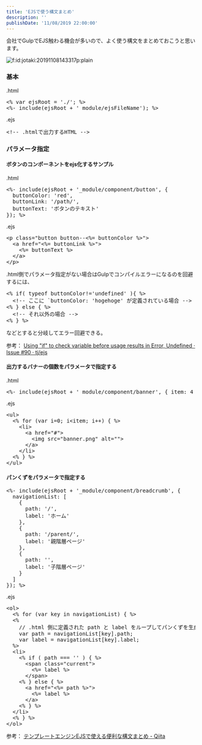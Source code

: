 ```yaml
---
title: 'EJSで使う構文まとめ'
description: ''
publishDate: '11/08/2019 22:00:00'
---
```


<p>会社でGulpでEJS触わる機会が多いので、よく使う構文をまとめておこうと思います。</p>

<p><span itemscope itemtype="http://schema.org/Photograph"><img src="/images/hatena/20191108143317.png" alt="f:id:jotaki:20191108143317p:plain" title="f:id:jotaki:20191108143317p:plain" class="hatena-fotolife" itemprop="image" /></span></p>

<h3>基本</h3>

<p>.html</p>

<pre class="code lang-html" data-lang="html" data-unlink><span class="synIdentifier">&lt;% var ejsRoot = </span><span class="synConstant">'./'</span><span class="synIdentifier">; %&gt;</span>
<span class="synIdentifier">&lt;%- include(ejsRoot + </span><span class="synConstant">'_module/ejsFileName'</span><span class="synIdentifier">); %&gt;</span>
</pre>

<p>.ejs</p>

<pre class="code lang-html" data-lang="html" data-unlink><span class="synComment">&lt;!-- .htmlで出力するHTML --&gt;</span>
</pre>

<h3>パラメータ指定</h3>

<h4>ボタンのコンポーネントをejs化するサンプル</h4>

<p>.html</p>

<pre class="code lang-html" data-lang="html" data-unlink><span class="synIdentifier">&lt;%- include(ejsRoot + </span><span class="synConstant">'_module/component/button'</span><span class="synIdentifier">, {</span>
<span class="synIdentifier">  buttonColor: </span><span class="synConstant">'red'</span><span class="synIdentifier">,</span>
<span class="synIdentifier">  buttonLink: </span><span class="synConstant">'/path/'</span><span class="synIdentifier">,</span>
<span class="synIdentifier">  buttonText: </span><span class="synConstant">'ボタンのテキスト'</span>
<span class="synIdentifier">}); %&gt;</span>
</pre>

<p>.ejs</p>

<pre class="code lang-html" data-lang="html" data-unlink><span class="synIdentifier">&lt;</span><span class="synStatement">p</span><span class="synIdentifier"> </span><span class="synType">class</span><span class="synIdentifier">=</span><span class="synConstant">&quot;button button--&lt;%= buttonColor %&gt;&quot;</span><span class="synIdentifier">&gt;</span>
  <span class="synIdentifier">&lt;</span><span class="synStatement">a</span><span class="synIdentifier"> </span><span class="synType">href</span><span class="synIdentifier">=</span><span class="synConstant">&quot;&lt;%= buttonLink %&gt;&quot;</span><span class="synIdentifier">&gt;</span>
    <span class="synIdentifier">&lt;%=</span><span class="synConstant"> buttonText</span><span class="synIdentifier"> %&gt;</span>
  <span class="synIdentifier">&lt;/</span><span class="synStatement">a</span><span class="synIdentifier">&gt;</span>
<span class="synIdentifier">&lt;/</span><span class="synStatement">p</span><span class="synIdentifier">&gt;</span>
</pre>

<p>.html側でパラメータ指定がない場合はGulpでコンパイルエラーになるのを回避するには、</p>

<pre class="code lang-html" data-lang="html" data-unlink><span class="synIdentifier">&lt;% if( typeof buttonColor!=</span><span class="synConstant">'undefined'</span><span class="synIdentifier"> ){ %&gt;</span>
  <span class="synComment">&lt;!-- ここに `buttonColor: 'hogehoge' が定義されている場合 --&gt;</span>
<span class="synIdentifier">&lt;% } else { %&gt;</span>
  <span class="synComment">&lt;!-- それ以外の場合 --&gt;</span>
<span class="synIdentifier">&lt;% } %&gt;</span>
</pre>

<p>などとすると分岐してエラー回避できる。</p>

<p>参考：
<a href="https://github.com/tj/ejs/issues/90">Using "if" to check variable before usage results in Error, Undefined · Issue #90 · tj/ejs</a></p>

<h4>出力するバナーの個数をパラメータで指定する</h4>

<p>.html</p>

<pre class="code lang-html" data-lang="html" data-unlink><span class="synIdentifier">&lt;%- include(ejsRoot + </span><span class="synConstant">'_module/component/banner'</span><span class="synIdentifier">, { item: 4 }); %&gt;</span>
</pre>

<p>.ejs</p>

<pre class="code lang-html" data-lang="html" data-unlink><span class="synIdentifier">&lt;</span><span class="synStatement">ul</span><span class="synIdentifier">&gt;</span>
  <span class="synIdentifier">&lt;% </span><span class="synType">for</span><span class="synIdentifier"> (var i=</span><span class="synConstant">0;</span><span class="synIdentifier"> i</span><span class="synError">&lt;</span><span class="synIdentifier">item; i++) { %&gt;</span>
    <span class="synIdentifier">&lt;</span><span class="synStatement">li</span><span class="synIdentifier">&gt;</span>
      <span class="synIdentifier">&lt;</span><span class="synStatement">a</span><span class="synIdentifier"> </span><span class="synType">href</span><span class="synIdentifier">=</span><span class="synConstant">&quot;#&quot;</span><span class="synIdentifier">&gt;</span>
        <span class="synIdentifier">&lt;</span><span class="synStatement">img</span><span class="synIdentifier"> </span><span class="synType">src</span><span class="synIdentifier">=</span><span class="synConstant">&quot;banner.png&quot;</span><span class="synIdentifier"> </span><span class="synType">alt</span><span class="synIdentifier">=</span><span class="synConstant">&quot;&quot;</span><span class="synIdentifier">&gt;</span>
      <span class="synIdentifier">&lt;/</span><span class="synStatement">a</span><span class="synIdentifier">&gt;</span>
    <span class="synIdentifier">&lt;/</span><span class="synStatement">li</span><span class="synIdentifier">&gt;</span>
  <span class="synIdentifier">&lt;% } %&gt;</span>
<span class="synIdentifier">&lt;/</span><span class="synStatement">ul</span><span class="synIdentifier">&gt;</span>
</pre>

<h4>パンくずをパラメータで指定する</h4>

<pre class="code lang-html" data-lang="html" data-unlink><span class="synIdentifier">&lt;%- include(ejsRoot + </span><span class="synConstant">'_module/component/breadcrumb'</span><span class="synIdentifier">, {</span>
<span class="synIdentifier">  navigationList: [</span>
<span class="synIdentifier">    {</span>
<span class="synIdentifier">      path: </span><span class="synConstant">'/'</span><span class="synIdentifier">,</span>
<span class="synIdentifier">      </span><span class="synType">label</span><span class="synIdentifier">: </span><span class="synConstant">'ホーム'</span>
<span class="synIdentifier">    },</span>
<span class="synIdentifier">    {</span>
<span class="synIdentifier">      path: </span><span class="synConstant">'/parent/'</span><span class="synIdentifier">,</span>
<span class="synIdentifier">      </span><span class="synType">label</span><span class="synIdentifier">: </span><span class="synConstant">'親階層ページ'</span>
<span class="synIdentifier">    },</span>
<span class="synIdentifier">    {</span>
<span class="synIdentifier">      path: </span><span class="synConstant">''</span><span class="synIdentifier">,</span>
<span class="synIdentifier">      </span><span class="synType">label</span><span class="synIdentifier">: </span><span class="synConstant">'子階層ページ'</span>
<span class="synIdentifier">    }</span>
<span class="synIdentifier">  ]</span>
<span class="synIdentifier">}); %&gt;</span>
</pre>

<p>.ejs</p>

<pre class="code lang-html" data-lang="html" data-unlink><span class="synIdentifier">&lt;</span><span class="synStatement">ol</span><span class="synIdentifier">&gt;</span>
  <span class="synIdentifier">&lt;% </span><span class="synType">for</span><span class="synIdentifier"> (var key in navigationList) { %&gt;</span>
  <span class="synIdentifier">&lt;%</span>
<span class="synIdentifier">    // .html 側に定義された path と </span><span class="synType">label</span><span class="synIdentifier"> をループしてパンくずを生成</span>
<span class="synIdentifier">    var path =</span><span class="synConstant"> navigationList[key].path;</span>
<span class="synIdentifier">    var </span><span class="synType">label</span><span class="synIdentifier"> =</span><span class="synConstant"> navigationList[key].label;</span>
<span class="synIdentifier">  %&gt;</span>
  <span class="synIdentifier">&lt;</span><span class="synStatement">li</span><span class="synIdentifier">&gt;</span>
    <span class="synIdentifier">&lt;% if ( path =</span><span class="synConstant">==</span><span class="synIdentifier"> </span><span class="synConstant">''</span><span class="synIdentifier"> ) { %&gt;</span>
      <span class="synIdentifier">&lt;</span><span class="synStatement">span</span><span class="synIdentifier"> </span><span class="synType">class</span><span class="synIdentifier">=</span><span class="synConstant">&quot;current&quot;</span><span class="synIdentifier">&gt;</span>
        <span class="synIdentifier">&lt;%=</span><span class="synConstant"> label</span><span class="synIdentifier"> %&gt;</span>
      <span class="synIdentifier">&lt;/</span><span class="synStatement">span</span><span class="synIdentifier">&gt;</span>
    <span class="synIdentifier">&lt;% } else { %&gt;</span>
      <span class="synIdentifier">&lt;</span><span class="synStatement">a</span><span class="synIdentifier"> </span><span class="synType">href</span><span class="synIdentifier">=</span><span class="synConstant">&quot;&lt;%= path %&gt;&quot;</span><span class="synIdentifier">&gt;</span>
        <span class="synIdentifier">&lt;%=</span><span class="synConstant"> label</span><span class="synIdentifier"> %&gt;</span>
      <span class="synIdentifier">&lt;/</span><span class="synStatement">a</span><span class="synIdentifier">&gt;</span>
    <span class="synIdentifier">&lt;% } %&gt;</span>
  <span class="synIdentifier">&lt;/</span><span class="synStatement">li</span><span class="synIdentifier">&gt;</span>
  <span class="synIdentifier">&lt;% } %&gt;</span>
<span class="synIdentifier">&lt;/</span><span class="synStatement">ol</span><span class="synIdentifier">&gt;</span>
</pre>

<p>参考：
<a href="https://qiita.com/y_hokkey/items/31f1daa6cecb5f4ea4c9">テンプレートエンジンEJSで使える便利な構文まとめ - Qiita</a></p>
